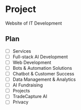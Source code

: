 # Project

Website of IT Development

## Plan

- [ ]  Services
  - [ ]  Full-stack AI Development
  - [ ]  Web Development
  - [ ]  Bots & Automation Solutions
  - [ ]  Chatbot & Customer Success
  - [ ]  Data Management & Analytics
  - [ ]  AI Fundraising
- [ ]  Projects
  - [ ]  TradeCapture AI
- [ ]  Privacy
